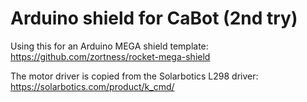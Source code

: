 Arduino shield for CaBot (2nd try)
=============================

Using this for an Arduino MEGA shield template: https://github.com/zortness/rocket-mega-shield

The motor driver is copied from the Solarbotics L298 driver: https://solarbotics.com/product/k_cmd/
